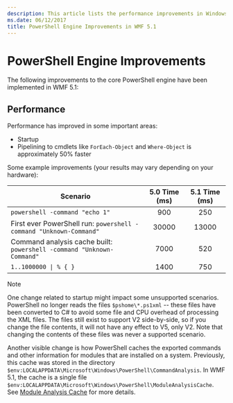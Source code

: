 ```yaml
---
description: This article lists the performance improvements in Windows PowerShell 5.1
ms.date: 06/12/2017
title: PowerShell Engine Improvements in WMF 5.1
---
```

# PowerShell Engine Improvements

The following improvements to the core PowerShell engine have been implemented in WMF 5.1:

## Performance

Performance has improved in some important areas:

- Startup
- Pipelining to cmdlets like `ForEach-Object` and `Where-Object` is approximately 50% faster

Some example improvements (your results may vary depending on your hardware):

| Scenario | 5.0 Time (ms) | 5.1 Time (ms) |
| -------- | :---------------: | :---------------: |
| `powershell -command "echo 1"` | 900 | 250 |
| First ever PowerShell run: `powershell -command "Unknown-Command"` | 30000 | 13000 |
| Command analysis cache built: `powershell -command "Unknown-Command"` | 7000 | 520 |
| <code>1..1000000 &#124; % { }</code> | 1400 | 750 |

> [!NOTE]
> One change related to startup might impact some unsupported scenarios. PowerShell no longer reads
> the files `$pshome\*.ps1xml` -- these files have been converted to C# to avoid some file and CPU
> overhead of processing the XML files. The files still exist to support V2 side-by-side, so if you
> change the file contents, it will not have any effect to V5, only V2. Note that changing the
> contents of these files was never a supported scenario.

Another visible change is how PowerShell caches the exported commands and other information for
modules that are installed on a system. Previously, this cache was stored in the directory
`$env:LOCALAPPDATA\Microsoft\Windows\PowerShell\CommandAnalysis`. In WMF 5.1, the cache is a single
file `$env:LOCALAPPDATA\Microsoft\Windows\PowerShell\ModuleAnalysisCache`. See [Module Analysis Cache](release-notes.md#module-analysis-cache)
for more details.
